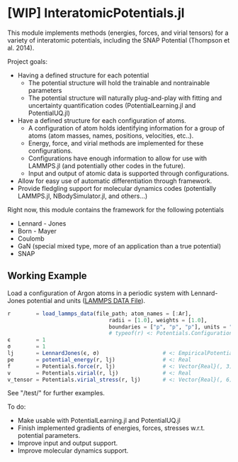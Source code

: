 # [WIP] InteratomicPotentials.jl
This module implements methods (energies, forces, and virial tensors) for a variety of interatomic potentials, including the SNAP Potential (Thompson et al. 2014). 

Project goals:
- Having a defined structure for each potential
    - The potential structure will hold the trainable and nontrainable parameters 
    - The potential structure will naturally plug-and-play with fitting and uncertainty quantification codes (PotentialLearning.jl and PotentialUQ.jl)
- Have a defined structure for each configuration of atoms.
    - A configuration of atom holds identifying information for a group of atoms (atom masses, names, positions, velocities, etc..).
    - Energy, force, and virial methods are implemented for these configurations.
    - Configurations have enough information to allow for use with LAMMPS.jl (and potentially other codes in the future). 
    - Input and output of atomic data is supported through configurations. 
- Allow for easy use of automatic differentiation through framework.
- Provide fledgling support for molecular dynamics codes (potentially LAMMPS.jl, NBodySimulator.jl, and others...)

Right now, this module contains the framework for the following potentials
- Lennard - Jones
- Born - Mayer 
- Coulomb
- GaN (special mixed type, more of an application than a true potential)
- SNAP 

## Working Example
Load a configuration of Argon atoms in a periodic system with Lennard-Jones potential and units ([LAMMPS DATA File](https://docs.lammps.org/2001/data_format.html)).
```julia
r        = load_lammps_data(file_path; atom_names = [:Ar],              
                                radii = [1.0], weights = [1.0], 
                                boundaries = ["p", "p", "p"], units = "lj")  
                                # typeof(r) <: Potentials.Configuration
ϵ        = 1
σ        = 1
lj       = LennardJones(ϵ, σ)                    # <: EmpiricalPotential <: ArbitraryPotential
pe       = potential_energy(r, lj)               # <: Real                    
f        = Potentials.force(r, lj)               # <: Vector{Real}(, 3)
v        = Potentials.virial(r, lj)              # <: Real
v_tensor = Potentials.virial_stress(r, lj)       # <: Vector{Real}(, 6)
```
See "/test/" for further examples.


To do:
- Make usable with PotentialLearning.jl and PotentialUQ.jl
- Finish implemented gradients of energies, forces, stresses w.r.t. potential parameters.
- Improve input and output support.
- Improve molecular dynamics support.
